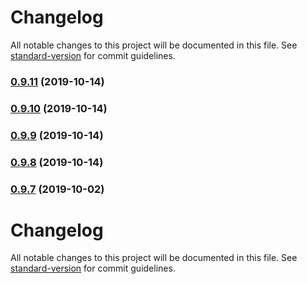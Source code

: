 # Changelog

All notable changes to this project will be documented in this file. See
[standard-version](https://github.com/conventional-changelog/standard-version) for commit guidelines.

### [0.9.11](https://github.com/andbul/typevert/compare/v0.9.8...v0.9.11) (2019-10-14)

### [0.9.10](https://github.com/andbul/typevert/compare/v0.9.8...v0.9.9) (2019-10-14)

### [0.9.9](https://github.com/andbul/typevert/compare/v0.9.8...v0.9.9) (2019-10-14)

### [0.9.8](https://github.com/andbul/typevert/compare/v0.9.7...v0.9.8) (2019-10-14)

### [0.9.7](https://github.com/andbul/typevert/compare/v0.9.5...v0.9.7) (2019-10-02)

# Changelog

All notable changes to this project will be documented in this file. See
[standard-version](https://github.com/conventional-changelog/standard-version) for commit guidelines.
